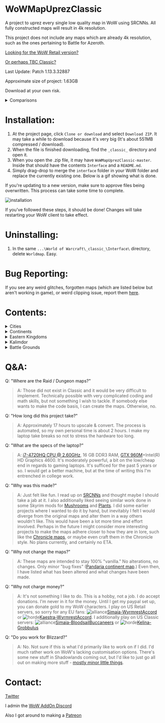 # WoWMapUprezClassic
A project to uprez every single low quality map in WoW using SRCNNs. All fully constructed maps will result in 4k resolution.

This project does not include any maps which are already 4k resolution, such as the ones pertaining to Battle for Azeroth.

[Looking for the WoW Retail version?](https://github.com/keyboardturner/WoWMapUprez)

[Or perhaps TBC Classic?](https://github.com/keyboardturner/WoWMapUprezTBC)

Last Update:  Patch 1.13.3.32887

<!-- What's new in Shadowlands Patch 9.0.n? -->
<!-- dropdown -->
<!-- BFA → Shadowlands Patch: link -->
<!-- Only install this if you are updating from patch 8.3.0 to 9.0.n -->

Approximate size of project: 1.63GB

Download at your own risk.

<details>
	<summary>Comparisons</summary>
	<img src="https://i.imgur.com/w9PMTCn.png">
	<img src="https://i.imgur.com/wJHhr9t.png">
</details>

# Installation:

1. At the project page, click `Clone or download` and select `Download ZIP`. It may take a while to download because it's very big (It's about 551MB compressed / download).
2. When the file is finished downloading, find the `_classic_` directory and open it.
3. When you open the .zip file, it may have `WoWMapUprezClassic-master`. Inside that should have the contents `Interface` and a `README.md`.
4. Simply drag-drop to merge the `interface` folder in your WoW folder and replace the currently existing one. Below is a gif showing what is done.

If you're updating to a new version, make sure to approve files being overwritten. This process can take some time to complete.

![installation](https://cdn.discordapp.com/attachments/674816552595488778/674845234047221780/2020-02-05_21-01-02.gif)

If you've followed these steps, it should be done! Changes will take restarting your WoW client to take effect.

# Uninstalling:

1. In the same `...\World of Warcraft\_classic_\Interface\` directory, delete `Worldmap`. Easy.

# Bug Reporting:

If you see any weird glitches, forgotten maps (which are listed below but aren't working in game), or weird clipping issue, report them [here](https://github.com/keyboardturner/WoWMapUprezClassic/issues).

# Contents:
<details>
	<summary>Cities</summary>
	
	DARNASSIS
	Ironforge
	Orgrimmar
	Stormwind
	ThunderBluff
	Undercity
</details>
<details>
	<summary>Continents</summary>
	
	Azeroth (Eastern Kingdoms)
	Kalimdor
	World
</details>
<details>
	<summary>Eastern Kingdoms</summary>
	
	Alterac
	Arathi
	Badlands
	BlastedLands
	BurningSteppes
	DeadwindPass
	DunMorogh
	Duskwood
	EasternPlaguelands
	Elwynn
	Hilsbrad
	Hinterlands
	LochModan
	Redridge
	SearingGorge
	Silverpine
	Stranglethorn
	SwampOfSorrows
	Tirisfal
	WesternPlaguelands
	Westfall
	Wetlands
</details>
<details>
	<summary>Kalimdor</summary>
	
	Ashenvale
	Aszhara
	Barrens
	Darkshore
	Desolace
	Durotar
	Dustwallow
	Felwood
	Feralas
	Kalimdor
	Moonglade
	Mulgore
	Silithus
	StonetalonMountains
	Tanaris
	Teldrassil
	Thousandneedles
	Winterspring
</details>
<details>
	<summary>Battle Grounds</summary>
	
	AlteracValley
	ArathiBasin
	WarsongGulch
</details>

# Q&A:

Q: "Where are the Raid / Dungeon maps?"

> A: Those did not exist in Classic and it would be very difficult to implement. Technically possible with very complicated coding and math skills, but not something I wish to tackle. If somebody else wants to make the code basis, I can create the maps. Otherwise, no.

Q: "How long did this project take?"

> A: Approximately 17 hours to upscale & convert. The process is automated, so my own personal time is about 2 hours. I make my laptop take breaks so not to stress the hardware too long.

Q: "What are the specs of the laptop?"

> A: [i7-4720HQ CPU @ 2.60GHz](https://www.cpubenchmark.net/cpu.php?cpu=Intel+Core+i7-4720HQ+%40+2.60GHz&id=2448), 16 GB DDR3 RAM, [GTX 960M](https://www.videocardbenchmark.net/gpu.php?gpu=GeForce+GTX+960M&id=3176)+Intel(R) HD Graphics 4600. It's moderately powerful, a bit on the low/cheap end in regards to gaming laptops. It's sufficed for the past 5 years or so. I would get a better machine, but at the time of writing this I'm entrenched in college work.

Q: "Why was this made?"

> A: Just felt like fun. I read up on [SRCNNs](http://mmlab.ie.cuhk.edu.hk/projects/SRCNN.html) and thought maybe I should take a jab at it. I also additionally liked seeing similar work done in some Skyrim mods for [Mushrooms](https://www.nexusmods.com/skyrimspecialedition/mods/26103?tab=images) and [Plants](https://www.nexusmods.com/skyrimspecialedition/mods/26104?tab=images). I did some earlier projects where I wanted to do it by hand, but inevitably I felt I would diverge from the original maps and alter them in a way others wouldn't like. This would have been a lot more time and effort involved. Perhaps in the future I might consider more interesting projects to make the maps adhere closer to how they are in lore, such like the [Chronicle maps](https://i.imgur.com/35Y0pdi.jpg), or maybe even craft them in the Chronicle style. No plans currently, and certainly no ETA.

Q: "Why not change the maps?"

> A: These maps are intended to stay 100% "vanilla." No alterations, no changes. Only minor "bug fixes" ([Pandaria continent map](https://twitter.com/keyboardturn/status/1218823545028927489).) Even then, I have listed what has been altered and what changes have been made.

Q: "Why not charge money?"

> A: It's not something I like to do. This is a hobby, not a job. I do accept donations. I'm never in it for the money. Until I get my paypal set up, you can donate gold to my WoW characters. I play on US Retail servers, so sorry for any EU fans: ![alliance](https://wow.zamimg.com/images/icons/alliance.png)[Simaia-WyrmrestAccord](https://worldofwarcraft.com/en-us/character/us/wyrmrest-accord/simaia) or ![horde](https://wow.zamimg.com/images/icons/horde.png)[Kaestra-WyrmrestAccord](https://worldofwarcraft.com/en-us/character/us/wyrmrest-accord/kaestra). I additionally play on US Classic servers: ![alliance](https://wow.zamimg.com/images/icons/alliance.png)[Simaia-BloodsailBuccaneers](https://us.forums.blizzard.com/en/wow/u/simaia-bloodsail-buccaneers/) or ![horde](https://wow.zamimg.com/images/icons/horde.png)[Kelina-Grobbulus](https://us.forums.blizzard.com/en/wow/u/kelina-grobbulus/)

Q: "Do you work for Blizzard?"

> A: No. Not sure if this is what I'd primarily like to work on if I did. I'd much rather work on WoW's lacking customisation options. There's some new stuff in Shadowlands coming out, but I'd like to just go all out on making more stuff - [mostly minor little things](https://twitter.com/keyboardturn/status/1197625790671622146).

# Contact:

[Twitter](https://twitter.com/keyboardturn)

I admin the [WoW AddOn Discord](http://discord.gg/sXy46yZ)

Also I got around to making a [Patreon](https://www.patreon.com/keyboardturner)
